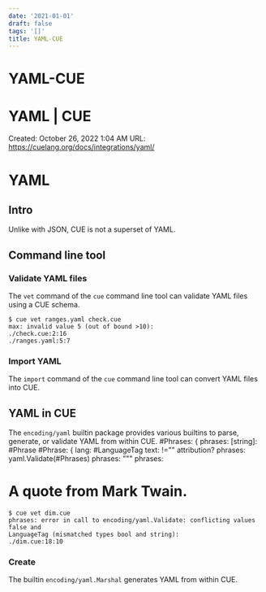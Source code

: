 ```yaml
---
date: '2021-01-01'
draft: false
tags: '[]'
title: YAML-CUE
---
```


# YAML-CUE

# YAML | CUE
Created: October 26, 2022 1:04 AM
URL: https://cuelang.org/docs/integrations/yaml/
# YAML
## Intro
Unlike with JSON, CUE is not a superset of YAML.
## Command line tool
### Validate YAML files
The `vet` command of the `cue` command line tool can validate YAML files using a CUE schema.
```
$ cue vet ranges.yaml check.cue
max: invalid value 5 (out of bound >10):
./check.cue:2:16
./ranges.yaml:5:7
```
### Import YAML
The `import` command of the `cue` command line tool can convert YAML files into CUE.
## YAML in CUE
The `encoding/yaml` builtin package provides various builtins to parse, generate, or validate YAML from within CUE.
#Phrases: {
phrases: [string]: #Phrase
#Phrase: {
lang: #LanguageTag
text: !=""
attribution?
phrases: yaml.Validate(#Phrases)
phrases: """
phrases:
# A quote from Mark Twain.
```
$ cue vet dim.cue
phrases: error in call to encoding/yaml.Validate: conflicting values false and
LanguageTag (mismatched types bool and string):
./dim.cue:18:10
```
### Create
The builtin `encoding/yaml.Marshal` generates YAML from within CUE.
